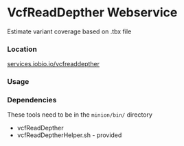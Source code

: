 # VcfReadDepther Webservice
Estimate variant coverage based on .tbx file

### Location
[services.iobio.io/vcfreaddepther](http://services.iobio.io/vcfreaddepther)

### Usage

### Dependencies
These tools need to be in the ```minion/bin/``` directory
 * vcfReadDepther
 * vcfReadDeptherHelper.sh - provided